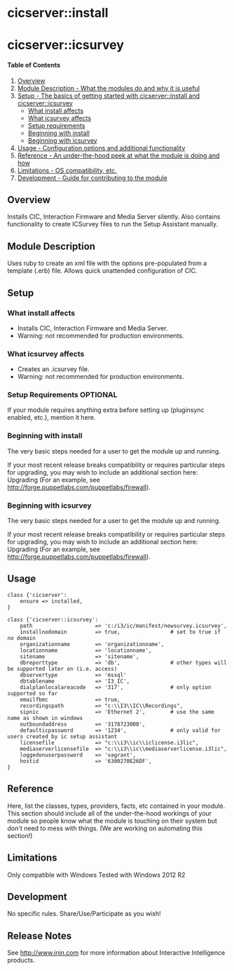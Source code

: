 # cicserver::install
# cicserver::icsurvey

#### Table of Contents

1. [Overview](#overview)
2. [Module Description - What the modules do and why it is useful](#module-description)
3. [Setup - The basics of getting started with cicserver::install and cicserver::icsurvey](#setup)
    * [What install affects](#what-install-affects)
    * [What icsurvey affects](#what-icsurvey-affects)
    * [Setup requirements](#setup-requirements)
    * [Beginning with install](#beginning-with-install)
    * [Beginning with icsurvey](#beginning-with-icsurvey)
4. [Usage - Configuration options and additional functionality](#usage)
5. [Reference - An under-the-hood peek at what the module is doing and how](#reference)
5. [Limitations - OS compatibility, etc.](#limitations)
6. [Development - Guide for contributing to the module](#development)

## Overview

Installs CIC, Interaction Firmware and Media Server silently.
Also contains functionality to create ICSurvey files to run the Setup Assistant manually.

## Module Description

Uses ruby to create an xml file with the options pre-populated from a template (.erb) file. Allows quick unattended configuration of CIC.

## Setup

### What install affects

* Installs CIC, Interaction Firmware and Media Server.
* Warning: not recommended for production environments.

### What icsurvey affects

* Creates an .icsurvey file.
* Warning: not recommended for production environments.

### Setup Requirements **OPTIONAL**

If your module requires anything extra before setting up (pluginsync enabled,
etc.), mention it here.

### Beginning with install

The very basic steps needed for a user to get the module up and running.

If your most recent release breaks compatibility or requires particular steps
for upgrading, you may wish to include an additional section here: Upgrading
(For an example, see http://forge.puppetlabs.com/puppetlabs/firewall).

### Beginning with icsurvey

The very basic steps needed for a user to get the module up and running.

If your most recent release breaks compatibility or requires particular steps
for upgrading, you may wish to include an additional section here: Upgrading
(For an example, see http://forge.puppetlabs.com/puppetlabs/firewall).

## Usage

```puppet
class {'cicserver':
	ensure => installed,
}
```

```puppet
class {'cicserver::icsurvey':
	path 					=> 'c:/i3/ic/manifest/newsurvey.icsurvey',
	installnodomain			=> true,				# set to true if no domain
	organizationname		=> 'organizationname',
	locationname			=> 'locationname',
	sitename				=> 'sitename',
	dbreporttype			=> 'db', 				# other types will be supported later on (i.e. access)
	dbservertype			=> 'mssql'
	dbtablename				=> 'I3_IC',
	dialplanlocalareacode	=> '317',				# only option supported so far
	emailfbmc				=> true,
	recordingspath			=> "c:\\I3\\IC\\Recordings",
	sipnic					=> 'Ethernet 2',		# use the same name as shown in windows
	outboundaddress			=> '3178723000',
	defaulticpassword		=> '1234',				# only valid for users created by ic setup assistant
	licensefile				=> "c:\\i3\\ic\\iclicense.i3lic",
	mediaserverlicensefile 	=> "c:\\i3\\ic\\mediaserverlicense.i3lic",
	loggedonuserpassword 	=> 'vagrant',
	hostid					=> '6300270E26DF',
}
```

## Reference

Here, list the classes, types, providers, facts, etc contained in your module.
This section should include all of the under-the-hood workings of your module so
people know what the module is touching on their system but don't need to mess
with things. (We are working on automating this section!)

## Limitations

Only compatible with Windows
Tested with Windows 2012 R2

## Development

No specific rules. Share/Use/Participate as you wish!

## Release Notes

See http://www.inin.com for more information about Interactive Intelligence products.